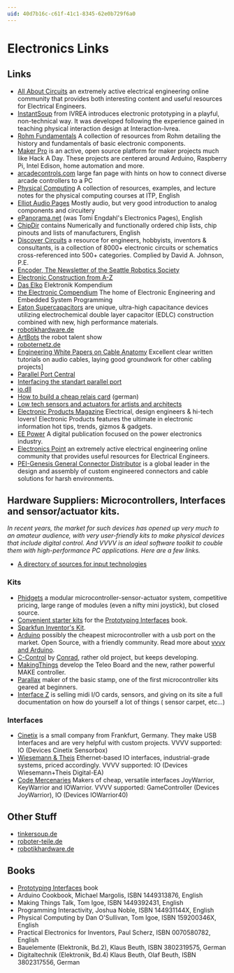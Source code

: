```yaml
---
uid: 40d7b16c-c61f-41c1-8345-62e0b729f6a0
---
```


# Electronics Links

## Links
* <a href="https://www.allaboutcircuits.com/" class="extURL" target="_blank">All About Circuits</a> an extremely active electrical engineering online community that provides both interesting content and useful resources for Electrical Engineers.  
* <a href="http://www.nastypixel.com/instantsoup/" class="extURL" target="_blank">InstantSoup</a> from IVREA introduces electronic prototyping in a playful, non-technical way. It was developed following the experience gained in teaching physical interaction design at Interaction-Ivrea.  
* <a href="http://www.rohm.com/web/global/en_index/" class="extURL" target="_blank"> Rohm Fundamentals</a> A collection of resources from Rohm detailing the history and fundamentals of basic electronic components.  
* <a href="https://maker.pro" class="extURL" target="_blank"> Maker Pro</a> is an active, open source platform for maker projects much like Hack A Day. These projects are centered around Arduino, Raspberry Pi, Intel Edison, home automation and more.  
* <a href="http://arcadecontrols.com/" class="extURL" target="_blank">arcadecontrols.com</a> large fan page with hints on how to connect diverse arcade controllers to a PC  
* <a href="http://itp.nyu.edu/physcomp/" class="extURL" target="_blank">Physical Computing</a> A collection of resources, examples, and lecture notes for the physical computing courses at ITP, English  
* <a href="http://sound.westhost.com/articles.htm" class="extURL" target="_blank">Elliot Audio Pages</a> Mostly audio, but very good introduction to analog components and circuitery  
* <a href="http://www.epanorama.net/index.php" class="extURL" target="_blank">ePanorama.net</a> (was Tomi Engdahl's Electronics Pages), English  
* <a href="http://www.xs4all.nl/~ganswijk/chipdir/" class="extURL" target="_blank">ChipDir</a> contains Numerically and functionally ordered chip lists, chip pinouts and lists of manufacturers, English  
* <a href="http://www.discovercircuits.com/index.htm" class="extURL" target="_blank">Discover Circuits</a> a resource for engineers, hobbyists, inventors & consultants,  is a collection of  8000+ electronic circuits or schematics cross-referenced into 500+ categories. Complied by David A. Johnson, P.E.  
* <a href="http://www.seattlerobotics.org/encoder/index.php" class="extURL" target="_blank">Encoder, The Newsletter of the Seattle Robotics Society</a>  
* <a href="http://www.mtechnologies.com/build/atoz.htm" class="extURL" target="_blank">Electronic Construction from A-Z</a>  
* <a href="http://www.elektronik-kompendium.de/" class="extURL" target="_blank">Das Elko</a> Elektronik Kompendium  
* <a href="http://ee.cleversoul.com/" class="extURL" target="_blank">the Electronic Compendium</a> The home of Electronic Engineering and Embedded System Programming  
* <a href="https://www.eaton.com/us/en-us/products/electronic-components/supercapacitors.html" class="extURL" target="_blank">Eaton Supercapacitors</a> are unique, ultra-high capacitance devices utilizing electrochemical double layer capacitor (EDLC) construction combined with new, high performance materials.  
* <a href="http://www.shop.robotikhardware.de/shop/catalog/index.php" class="extURL" target="_blank">robotikhardware.de</a>  
* <a href="http://artbots.org/2004/" class="extURL" target="_blank">ArtBots</a> the robot talent show  
* <a href="http://www.roboternetz.de/phpBB2/index.php" class="extURL" target="_blank">roboternetz.de</a>  
* <a href="http://www.procosound.com/education/99-white-papers" class="extURL" target="_blank">Engineering White Papers on Cable Anatomy</a> Excellent clear written tutorials on audio cables, laying good groundwork for other cabling projects]  
* <a href="http://www.lvr.com/parport.htm" class="extURL" target="_blank">Parallel Port Central</a>  
* <a href="http://retired.beyondlogic.org/spp/parallel.htm" class="extURL" target="_blank">Interfacing the standart parallel port</a>  
* <a href="http://www.geekhideout.com/iodll.shtml" class="extURL" target="_blank">io.dll</a>  
* <a href="http://www.franksteinberg.de/erel.htm" class="extURL" target="_blank">How to build a cheap relais card</a> (german)  
* <a href="http://lowtech.propositions.org.uk" class="extURL" target="_blank">Low tech sensors and actuators for artists and architects</a>  
* <a href="http://www.electronicproducts.com" class="extURL" target="_blank">Electronic Products Magazine</a> Electrical, design engineers & hi-tech lovers! Electronic Products features the ultimate in electronic information hot tips, trends, gizmos & gadgets.  
* <a href="https://eepower.com/" class="extURL" target="_blank">EE Power</a> A digital publication focused on the power electronics industry.  
* <a href="https://electronicspoint.com/forums/" class="extURL" target="_blank">Electronics Point</a> an extremely active electrical engineering online community that provides useful resources for Electrical Engineers.  
* <a href="https://www.peigenesis.com/" class="extURL" target="_blank">PEI-Genesis General Connector Distributor</a> is a global leader in the design and assembly of custom engineered connectors and cable solutions for harsh environments.  

## Hardware Suppliers: Microcontrollers, Interfaces and sensor/actuator kits.
*In recent years, the market for such devices has opened up very much to an amateur audience, with very user-friendly kits to make physical devices that include digital control. And VVVV is an ideal software toolkit to couble them with high-performance PC applications. Here are a few links.*  

* <a href="http://www.billbuxton.com/InputSources.html#anchor678822" class="extURL" target="_blank"> A directory of sources for input technologies</a>  
### Kits
* <a href="http://phidgets.com" class="extURL" target="_blank">Phidgets</a> a modular microcontroller-sensor-actuator system, competitive pricing, large range of modules (even a nifty mini joystick), but closed source.  
* <a href="http://www.tinkersoup.de/prototyping-interfaces-starter-kit/kits/a-882/" class="extURL" target="_blank">Convenient starter kits</a> for the [Prototyping Interfaces](xref:f8237df9-396a-42e9-bbee-3b6088c58565#prototyping-interfaces---interaktives-skizzieren-mit-vvvv) book.  
* <a href="https://www.sparkfun.com/products/12001" class="extURL" target="_blank">Sparkfun Inventor's Kit</a>.  
* <a href="http://www.arduino.cc" class="extURL" target="_blank">Arduino</a> possibly the cheapest microcontroller with a usb port on the market. Open Source, with a friendly community. Read more about [vvvv and Arduino](xref:8c8ad666-b5b1-4fb6-a0e1-5dccccdbf9f6).  
* <a href="http://www.c-control.de/" class="extURL" target="_blank">C-Control</a> by <a href="http://www.conrad.com" class="extURL" target="_blank">Conrad</a>, rather old project, but keeps developing.  
* <a href="http://www.makingthings.com" class="extURL" target="_blank">MakingThings</a> develop the Teleo Board and the new, rather powerful MAKE controller.  
* <a href="http://www.parallax.com" class="extURL" target="_blank">Parallax</a> maker of the basic stamp, one of the first microcontroller kits geared at beginners.  
* <a href="http://www.interface-z.com/" class="extURL" target="_blank">Interface Z</a> is selling midi I/O cards, sensors, and giving on its site a full documentation on how do yourself a lot of things ( sensor carpet, etc...)  
### Interfaces
* <a href="http://www.cinetix.de" class="extURL" target="_blank">Cinetix</a> is a small company from Frankfurt, Germany. They make USB Interfaces and are very helpful with custom projects. VVVV supported: <span class="node">IO (Devices Cinetix Sensorbox)</span>  
* <a href="http://www.wut.de" class="extURL" target="_blank">Wiesemann & Theis</a> Ethernet-based IO interfaces, industrial-grade systems, priced accordingly. VVVV supported: <span class="node">IO (Devices Wiesemann+Theis Digital-EA)</span>  
* <a href="http://www.codemercs.com" class="extURL" target="_blank">Code Mercenaries</a> Makers of cheap, versatile interfaces JoyWarrior, KeyWarrior and IOWarrior. VVVV supported: <span class="node">GameController (Devices JoyWarrior)</span>, <span class="node">IO (Devices IOWarrior40)</span>  
## Other Stuff
* <a href="http://www.tinkersoup.de" class="extURL" target="_blank">tinkersoup.de</a>  
* <a href="http://www.roboter-teile.de" class="extURL" target="_blank">roboter-teile.de</a>  
* <a href="http://www.shop.robotikhardware.de/shop/catalog/index.php" class="extURL" target="_blank">robotikhardware.de</a>  
## Books
* [Prototyping Interfaces](xref:f8237df9-396a-42e9-bbee-3b6088c58565#prototyping-interfaces---interaktives-skizzieren-mit-vvvv) book  
* Arduino Cookbook, Michael Margolis, ISBN 1449313876, English  
* Making Things Talk, Tom Igoe, ISBN 1449392431, English  
* Programming Interactivity, Joshua Noble, ISBN 144931144X, English  
* Physical Computing by Dan O'Sullivan, Tom Igoe, ISBN 159200346X, English  
* Practical Electronics for Inventors, Paul Scherz, ISBN 0070580782, English  
* Bauelemente (Elektronik, Bd.2), Klaus Beuth, ISBN 3802319575, German  
* Digitaltechnik (Elektronik, Bd.4) Klaus Beuth, Olaf Beuth, ISBN 3802317556, German  

